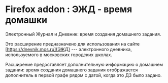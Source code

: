 # Firefox addon : ЭЖД - время домашки
Электронный Журнал и Дневник: время создания домашнего задания.

Это расширение предназначено для использования на сайте [https://dnevnik.mos.ru](ЭЖД) ---
электронного дневника, используемого в московских городских школах.

Расширение предоставляет дополнительную информацию о домашнем задании: время
создания домашнего задания отображается дополнитель в первой графе рядом
с датой, когда это ДЗ было задано.
